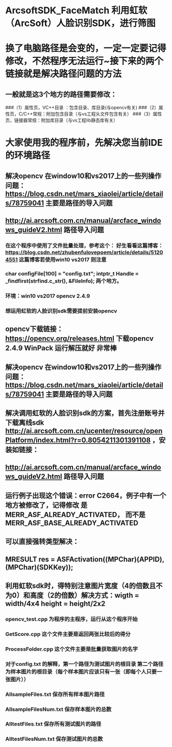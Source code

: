 ﻿# ArcsoftSDK_FaceMatch 利用虹软（ArcSoft）人脸识别SDK，进行筛图
# 换了电脑路径是会变的，一定一定要记得修改，不然程序无法运行~接下来的两个链接就是解决路径问题的方法
## 一般就是这3个地方的路径需要修改：
###（1）属性页，VC++目录 ：包含目录、库目录(与opencv有关)
###（2）属性页，C/C++常规：附加包含目录（与vs工程头文件包含有关）
###（3）属性页，链接器常规：附加库目录（与vs工程lib静态库有关）
# 大家使用我的程序前，先解决您当前IDE的环境路径
## 解决opencv 在window10和vs2017上的一些列操作问题：https://blog.csdn.net/mars_xiaolei/article/details/78759041  主要是路径的导入问题
## http://ai.arcsoft.com.cn/manual/arcface_windows_guideV2.html  路径导入问题

### 在这个程序中使用了文件批量处理，参考这个： 好生看看这篇博客： https://blog.csdn.net/zhubenfulovepoem/article/details/51204551  这篇博客若使用win10 vs2017 则注意
###  char configFile[100] = "config.txt"; intptr_t Handle = _findfirst(strfind.c_str(), &FileInfo); 两个地方。
### 环境：win10 vs2017 opencv 2.4.9

### 想运用虹软的人脸识别sdk需要提前安装opencv
## opencv下载链接：https://opencv.org/releases.html  下载opencv 2.4.9 WinPack 运行解压就好 非常棒
## 解决opencv 在window10和vs2017上的一些列操作问题：https://blog.csdn.net/mars_xiaolei/article/details/78759041  主要是路径的导入问题
## 解决调用虹软的人脸识别sdk的方案，首先注册账号并下载离线sdk http://ai.arcsoft.com.cn/ucenter/resource/openPlatform/index.html?r=0.8054211301391108 ，安装如链接：
## http://ai.arcsoft.com.cn/manual/arcface_windows_guideV2.html  路径导入问题
## 运行例子出现这个错误：error C2664，例子中有一个地方被修改了，记得修改 是MERR_ASF_ALREADY_ACTIVATED， 而不是MERR_ASF_BASE_ALREADY_ACTIVATED
## 可以直接强转类型解决：
## MRESULT res = ASFActivation((MPChar)(APPID), (MPChar)(SDKKey));
## 利用虹软sdk时，得特别注意图片宽度（4的倍数且不为0）和高度（2的倍数）解决方式：wigth = width/4x4  height = height/2x2

### opencv_test.cpp 为程序的主程序，运行从这个程序开始
### GetScore.cpp 这个文件主要是返回两张比较后的得分
### ProcessFolder.cpp 这个文件主要是批量获取图片的名字
### 对于config.txt 的解释，第一个路径为测试图片的根目录 第二个路径为样本图片的根目录（每个样本图片应该只有一张（即每个人只要一张图片））
### AllsampleFiles.txt 保存所有样本图片路径
### AllsampleFilesNum.txt 保存样本图片的总数
### AlltestFiles.txt  保存所有测试图片的路径
###  AlltestFilesNum.txt  保存测试图片的总数 
